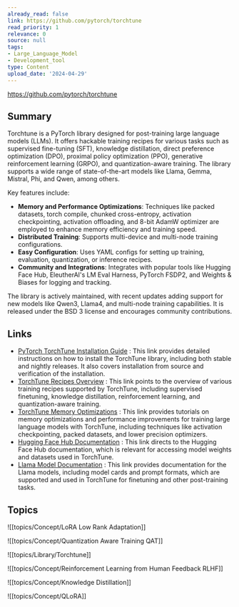 ```yaml
---
already_read: false
link: https://github.com/pytorch/torchtune
read_priority: 1
relevance: 0
source: null
tags:
- Large_Language_Model
- Development_tool
type: Content
upload_date: '2024-04-29'
---
```


https://github.com/pytorch/torchtune
## Summary

Torchtune is a PyTorch library designed for post-training large language models (LLMs). It offers hackable training recipes for various tasks such as supervised fine-tuning (SFT), knowledge distillation, direct preference optimization (DPO), proximal policy optimization (PPO), generative reinforcement learning (GRPO), and quantization-aware training. The library supports a wide range of state-of-the-art models like Llama, Gemma, Mistral, Phi, and Qwen, among others.

Key features include:
- **Memory and Performance Optimizations**: Techniques like packed datasets, torch compile, chunked cross-entropy, activation checkpointing, activation offloading, and 8-bit AdamW optimizer are employed to enhance memory efficiency and training speed.
- **Distributed Training**: Supports multi-device and multi-node training configurations.
- **Easy Configuration**: Uses YAML configs for setting up training, evaluation, quantization, or inference recipes.
- **Community and Integrations**: Integrates with popular tools like Hugging Face Hub, EleutherAI's LM Eval Harness, PyTorch FSDP2, and Weights & Biases for logging and tracking.

The library is actively maintained, with recent updates adding support for new models like Qwen3, Llama4, and multi-node training capabilities. It is released under the BSD 3 license and encourages community contributions.
## Links

- [PyTorch TorchTune Installation Guide](https://pytorch.org/torchtune/main/install.html) : This link provides detailed instructions on how to install the TorchTune library, including both stable and nightly releases. It also covers installation from source and verification of the installation.
- [TorchTune Recipes Overview](https://pytorch.org/torchtune/main/recipes/recipes_overview.html) : This link points to the overview of various training recipes supported by TorchTune, including supervised finetuning, knowledge distillation, reinforcement learning, and quantization-aware training.
- [TorchTune Memory Optimizations](https://pytorch.org/torchtune/main/tutorials/memory_optimizations.html) : This link provides tutorials on memory optimizations and performance improvements for training large language models with TorchTune, including techniques like activation checkpointing, packed datasets, and lower precision optimizers.
- [Hugging Face Hub Documentation](https://huggingface.co/docs/hub/en/index) : This link directs to the Hugging Face Hub documentation, which is relevant for accessing model weights and datasets used in TorchTune.
- [Llama Model Documentation](https://www.llama.com/docs/model-cards-and-prompt-formats/llama3_2) : This link provides documentation for the Llama models, including model cards and prompt formats, which are supported and used in TorchTune for finetuning and other post-training tasks.

## Topics

![[topics/Concept/LoRA Low Rank Adaptation]]

![[topics/Concept/Quantization Aware Training QAT]]

![[topics/Library/Torchtune]]

![[topics/Concept/Reinforcement Learning from Human Feedback RLHF]]

![[topics/Concept/Knowledge Distillation]]

![[topics/Concept/QLoRA]]